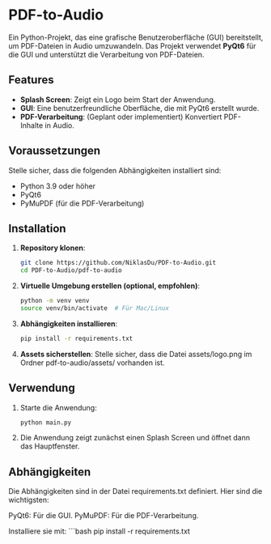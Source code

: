 # PDF-to-Audio

Ein Python-Projekt, das eine grafische Benutzeroberfläche (GUI) bereitstellt, um PDF-Dateien in Audio umzuwandeln. Das Projekt verwendet **PyQt6** für die GUI und unterstützt die Verarbeitung von PDF-Dateien.

## Features

- **Splash Screen**: Zeigt ein Logo beim Start der Anwendung.
- **GUI**: Eine benutzerfreundliche Oberfläche, die mit PyQt6 erstellt wurde.
- **PDF-Verarbeitung**: (Geplant oder implementiert) Konvertiert PDF-Inhalte in Audio.

## Voraussetzungen

Stelle sicher, dass die folgenden Abhängigkeiten installiert sind:

- Python 3.9 oder höher
- PyQt6
- PyMuPDF (für die PDF-Verarbeitung)

## Installation

1. **Repository klonen**:
   ```bash
   git clone https://github.com/NiklasDu/PDF-to-Audio.git
   cd PDF-to-Audio/pdf-to-audio

2. **Virtuelle Umgebung erstellen (optional, empfohlen)**:
    ```bash
    python -m venv venv
    source venv/bin/activate  # Für Mac/Linux

3. **Abhängigkeiten installieren**:
    ```bash
    pip install -r requirements.txt

3. **Assets sicherstellen**: 
    Stelle sicher, dass die Datei assets/logo.png im Ordner pdf-to-audio/assets/ vorhanden ist.

## Verwendung
1. Starte die Anwendung:
    ```bash
    python main.py

2. Die Anwendung zeigt zunächst einen Splash Screen und öffnet dann das Hauptfenster.

## Abhängigkeiten
Die Abhängigkeiten sind in der Datei requirements.txt definiert. Hier sind die wichtigsten:

PyQt6: Für die GUI.
PyMuPDF: Für die PDF-Verarbeitung.

Installiere sie mit:
    ```bash
    pip install -r requirements.txt

